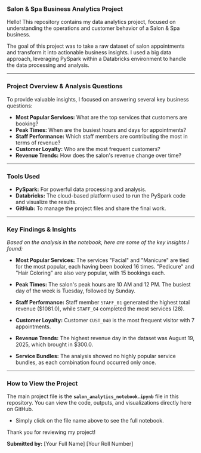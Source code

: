 ### **Salon & Spa Business Analytics Project**

Hello! This repository contains my data analytics project, focused on understanding the operations and customer behavior of a Salon & Spa business.

The goal of this project was to take a raw dataset of salon appointments and transform it into actionable business insights. I used a big data approach, leveraging PySpark within a Databricks environment to handle the data processing and analysis.

---

### **Project Overview & Analysis Questions**

To provide valuable insights, I focused on answering several key business questions:

* **Most Popular Services:** What are the top services that customers are booking?
* **Peak Times:** When are the busiest hours and days for appointments?
* **Staff Performance:** Which staff members are contributing the most in terms of revenue?
* **Customer Loyalty:** Who are the most frequent customers?
* **Revenue Trends:** How does the salon's revenue change over time?

---

### **Tools Used**

* **PySpark:** For powerful data processing and analysis.
* **Databricks:** The cloud-based platform used to run the PySpark code and visualize the results.
* **GitHub:** To manage the project files and share the final work.

---

### **Key Findings & Insights**

_Based on the analysis in the notebook, here are some of the key insights I found:_

* **Most Popular Services:** The services "Facial" and "Manicure" are tied for the most popular, each having been booked 16 times. "Pedicure" and "Hair Coloring" are also very popular, with 15 bookings each.

* **Peak Times:** The salon's peak hours are 10 AM and 12 PM. The busiest day of the week is Tuesday, followed by Sunday.

* **Staff Performance:** Staff member `STAFF_01` generated the highest total revenue ($1081.0), while `STAFF_04` completed the most services (28).

* **Customer Loyalty:** Customer `CUST_040` is the most frequent visitor with 7 appointments.

* **Revenue Trends:** The highest revenue day in the dataset was August 19, 2025, which brought in $300.0.

* **Service Bundles:** The analysis showed no highly popular service bundles, as each combination found occurred only once.

---

### **How to View the Project**

The main project file is the **`salon_analytics_notebook.ipynb`** file in this repository. You can view the code, outputs, and visualizations directly here on GitHub.

* Simply click on the file name above to see the full notebook.

Thank you for reviewing my project!

**Submitted by:**
[Your Full Name]
[Your Roll Number]
